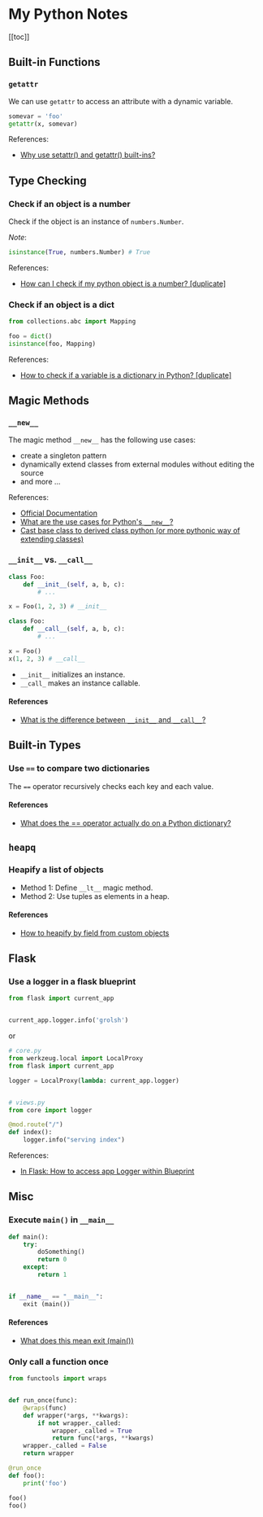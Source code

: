 # My Python Notes

[[toc]]

## Built-in Functions

### `getattr`

We can use `getattr` to access an attribute with a dynamic variable.

```python
somevar = 'foo'
getattr(x, somevar)
```

References:

- [Why use setattr() and getattr() built-ins?](https://stackoverflow.com/a/19123719)

## Type Checking

### Check if an object is a number

Check if the object is an instance of `numbers.Number`.

_Note_:

```python
isinstance(True, numbers.Number) # True
```

References:

- [How can I check if my python object is a number? [duplicate]
](https://stackoverflow.com/questions/4187185/how-can-i-check-if-my-python-object-is-a-number)

### Check if an object is a dict

```python
from collections.abc import Mapping

foo = dict()
isinstance(foo, Mapping)
```

References:

- [How to check if a variable is a dictionary in Python? [duplicate]](https://stackoverflow.com/questions/25231989/how-to-check-if-a-variable-is-a-dictionary-in-python)

## Magic Methods

### `__new__`

The magic method `__new__` has the following use cases:

- create a singleton pattern
- dynamically extend classes from external modules without editing the source
- and more ...

References:

- [Official Documentation](https://docs.python.org/3.7/reference/datamodel.html#object.__new__)
- [What are the use cases for Python's `__new__`?
](https://stackoverflow.com/questions/12835176/what-are-the-use-cases-for-pythons-new)
- [Cast base class to derived class python (or more pythonic way of extending classes)](https://stackoverflow.com/questions/3464061/cast-base-class-to-derived-class-python-or-more-pythonic-way-of-extending-class/4714744#4714744)

### `__init__` vs. `__call__`

```python
class Foo:
    def __init__(self, a, b, c):
        # ...

x = Foo(1, 2, 3) # __init__
```

```python
class Foo:
    def __call__(self, a, b, c):
        # ...

x = Foo()
x(1, 2, 3) # __call__
```

- `__init__` initializes an instance.
- `__call_` makes an instance callable.

#### References

- [What is the difference between `__init__` and `__call__`?](https://stackoverflow.com/questions/9663562/what-is-the-difference-between-init-and-call)

## Built-in Types

### Use `==` to compare two dictionaries

The `==` operator recursively checks each key and each value.

#### References

- [What does the == operator actually do on a Python dictionary?](https://stackoverflow.com/questions/17217225/what-does-the-operator-actually-do-on-a-python-dictionary)

## `heapq`

### Heapify a list of objects

- Method 1: Define `__lt__` magic method.
- Method 2: Use tuples as elements in a heap.

#### References

- [How to heapify by field from custom objects](https://stackoverflow.com/questions/11989178/how-to-heapify-by-field-from-custom-objects)

## Flask

### Use a logger in a flask blueprint

```python
from flask import current_app


current_app.logger.info('grolsh')
```

or

```python
# core.py
from werkzeug.local import LocalProxy
from flask import current_app

logger = LocalProxy(lambda: current_app.logger)


# views.py
from core import logger

@mod.route("/")
def index():
    logger.info("serving index")
```

References:

- [In Flask: How to access app Logger within Blueprint
](https://stackoverflow.com/questions/16994174/in-flask-how-to-access-app-logger-within-blueprint)

## Misc

### Execute `main()` in `__main__`

```python
def main():
    try:
        doSomething()
        return 0
    except:
        return 1


if __name__ == "__main__":
    exit (main())
```

#### References

- [What does this mean exit (main())](https://stackoverflow.com/questions/5280203/what-does-this-mean-exit-main)

### Only call a function once

```python
from functools import wraps


def run_once(func):
    @wraps(func)
    def wrapper(*args, **kwargs):
        if not wrapper._called:
            wrapper._called = True
            return func(*args, **kwargs)
    wrapper._called = False
    return wrapper

@run_once
def foo():
    print('foo')

foo()
foo()
```
